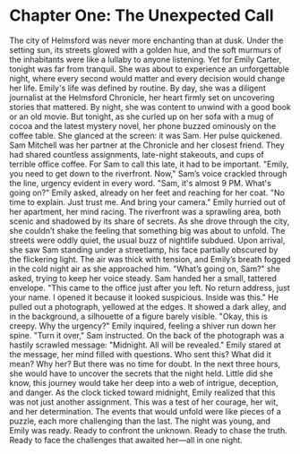 # Chapter One: The Unexpected Call
The city of Helmsford was never more enchanting than at dusk. Under the setting sun, its streets glowed with a golden hue, and the soft murmurs of the inhabitants were like a lullaby to anyone listening. Yet for Emily Carter, tonight was far from tranquil. She was about to experience an unforgettable night, where every second would matter and every decision would change her life.
Emily's life was defined by routine. By day, she was a diligent journalist at the Helmsford Chronicle, her heart firmly set on uncovering stories that mattered. By night, she was content to unwind with a good book or an old movie. But tonight, as she curled up on her sofa with a mug of cocoa and the latest mystery novel, her phone buzzed ominously on the coffee table.
She glanced at the screen: it was Sam. Her pulse quickened. Sam Mitchell was her partner at the Chronicle and her closest friend. They had shared countless assignments, late-night stakeouts, and cups of terrible office coffee. For Sam to call this late, it had to be important.
"Emily, you need to get down to the riverfront. Now," Sam’s voice crackled through the line, urgency evident in every word.
"Sam, it's almost 9 PM. What's going on?" Emily asked, already on her feet and reaching for her coat.
"No time to explain. Just trust me. And bring your camera."
Emily hurried out of her apartment, her mind racing. The riverfront was a sprawling area, both scenic and shadowed by its share of secrets. As she drove through the city, she couldn’t shake the feeling that something big was about to unfold. The streets were oddly quiet, the usual buzz of nightlife subdued.
Upon arrival, she saw Sam standing under a streetlamp, his face partially obscured by the flickering light. The air was thick with tension, and Emily’s breath fogged in the cold night air as she approached him.
"What’s going on, Sam?" she asked, trying to keep her voice steady.
Sam handed her a small, tattered envelope. "This came to the office just after you left. No return address, just your name. I opened it because it looked suspicious. Inside was this." He pulled out a photograph, yellowed at the edges. It showed a dark alley, and in the background, a silhouette of a figure barely visible.
"Okay, this is creepy. Why the urgency?" Emily inquired, feeling a shiver run down her spine.
"Turn it over," Sam instructed.
On the back of the photograph was a hastily scrawled message: "Midnight. All will be revealed."
Emily stared at the message, her mind filled with questions. Who sent this? What did it mean? Why her? But there was no time for doubt. In the next three hours, she would have to uncover the secrets that the night held. Little did she know, this journey would take her deep into a web of intrigue, deception, and danger.
As the clock ticked toward midnight, Emily realized that this was not just another assignment. This was a test of her courage, her wit, and her determination. The events that would unfold were like pieces of a puzzle, each more challenging than the last.
The night was young, and Emily was ready. Ready to confront the unknown. Ready to chase the truth. Ready to face the challenges that awaited her—all in one night.

